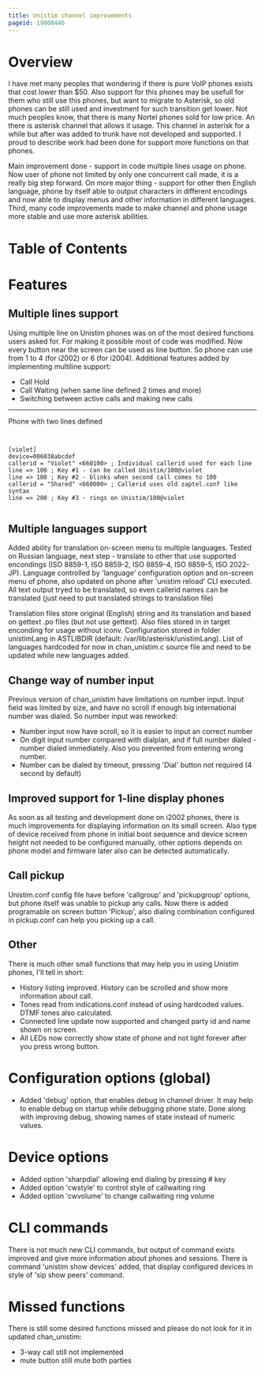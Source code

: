 ```yaml
---
title: Unistim channel improvements
pageid: 19008446
---
```



Overview
========


I have met many peoples that wondering if there is pure VoIP phones exists that cost lower than $50. Also support for this phones may be usefull for them who still use this phones, but want to migrate to Asterisk, so old phones can be still used and investment for such transition get lower. Not much peoples know, that there is many Nortel phones sold for low price. An there is asterisk channel that allows it usage. This channel in asterisk for a while but after was added to trunk have not developed and supported. I proud to describe work had been done for support more functions on that phones.


Main improvement done - support in code multiple lines usage on phone. Now user of phone not limited by only one concurrent call made, it is a really big step forward. On more major thing - support for other then English language, phone by itself able to output characters in different encodings and now able to display menus and other information in different languages. Third, many code improvements made to make channel and phone usage more stable and use more asterisk abilities.


Table of Contents
=================


Features
========


Multiple lines support
----------------------


Using multiple line on Unistim phones was on of the most desired functions users asked for. For making it possible most of code was modified. Now every button near the screen can be used as line button. So phone can use from 1 to 4 (for i2002) or 6 (for i2004). Additional features added by implementing multiline support:


* Call Hold
* Call Waiting (when same line defined 2 times and more)
* Switching between active calls and making new calls




---

  
Phone with two lines defined  


```


[violet]
device=006038abcdef
callerid = "Violet" <660100> ; Individual callerid used for each line 
line => 100 ; Key #1 - can be called Unistim/100@violet
line => 100 ; Key #2 - blinks when second call comes to 100
callerid = "Shared" <660000> ; Callerid uses old zaptel.conf like syntax
line => 200 ; Key #3 - rings on Unistim/100@violet


```


Multiple languages support
--------------------------


Added ability for translation on-screen menu to multiple languages. Tested on Russian language, next step - translate to other that use supported encondings (ISO 8859-1, ISO 8859-2, ISO 8859-4, ISO 8859-5, ISO 2022-JP). Language controlled by 'language' configuration option and on-screen menu of phone, also updated on phone after 'unistim reload' CLI executed. All text output tryed to be translated, so even callerid names can be translated (just need to put translated strings to translation file)


Translation files store original (English) string and its translation and based on gettext .po files (but not use gettext). Also files stored in in target enconding for usage without iconv. Configuration stored in folder unistimLang in ASTLIBDIR (default: /var/lib/asterisk/unistimLang). List of languages hardcoded for now in chan\_unistim.c source file and need to be updated while new languages added.


Change way of number input
--------------------------


Previous version of chan\_unistim have limitations on number input. Input field was limited by size, and have no scroll if enough big international number was dialed. So number input was reworked:


* Number input now have scroll, so it is easier to input an correct number
* On digit input number compared with dialplan, and if full number dialed - number dialed immediately. Also you prevented from entering wrong number.
* Number can be dialed by timeout, pressing 'Dial' button not required (4 second by default)


Improved support for 1-line display phones
------------------------------------------


As soon as all testing and development done on i2002 phones, there is much improvements for displaying information on its small screen. Also type of device received from phone in initial boot sequence and device screen height not needed to be configured manually, other options depends on phone model and firmware later also can be detected automatically.


Call pickup
-----------


Unistim.conf config file have before 'callgroup' and 'pickupgroup' options, but phone itself was unable to pickup any calls. Now there is added programable on screen button 'Pickup', also dialing combination configured in pickup.conf can help you picking up a call. 


Other
-----


There is much other small functions that may help you in using Unistim phones, I'll tell in short:


* History listing improved. History can be scrolled and show more information about call.
* Tones read from indications.conf instead of using hardcoded values. DTMF tones also calculated.
* Connected line update now supported and changed party id and name shown on screen.
* All LEDs now correctly show state of phone and not light forever after you press wrong button.


Configuration options (global)
==============================


* Added 'debug' option, that enables debug in channel driver. It may help to enable debug on startup while debugging phone state. Done along with improving debug, showing names of state instead of numeric values.


Device options
==============


* Added option 'sharpdial' allowing end dialing by pressing # key
* Added option 'cwstyle' to control style of callwaiting ring
* Added option 'cwvolume' to change callwaiting ring volume


CLI commands
============


There is not much new CLI commands, but output of command exists improved and give more information about phones and sessions. There is command 'unistim show devices' added, that display configured devices in style of 'sip show peers' command.


Missed functions
================


There is still some desired functions missed and please do not look for it in updated chan\_unistim:


* 3-way call still not implemented
* mute button still mute both parties



